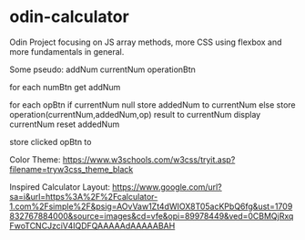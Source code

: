 # odin-calculator
Odin Project focusing on JS array methods, more CSS using flexbox and more fundamentals
in general. 

Some pseudo:
addNum
currentNum
operationBtn

for each numBtn
get addNum 

for each opBtn
 if currentNum null
  store addedNum to currentNum
 else
  store operation(currentNum,addedNum,op) result to currentNum
  display currentNum
  reset addedNum

store clicked opBtn to 


Color Theme: https://www.w3schools.com/w3css/tryit.asp?filename=tryw3css_theme_black

Inspired Calculator Layout: https://www.google.com/url?sa=i&url=https%3A%2F%2Fcalculator-1.com%2Fsimple%2F&psig=AOvVaw1Zt4dWIOX8T05acKPbQ6fg&ust=1709832767884000&source=images&cd=vfe&opi=89978449&ved=0CBMQjRxqFwoTCNCJzciV4IQDFQAAAAAdAAAAABAH